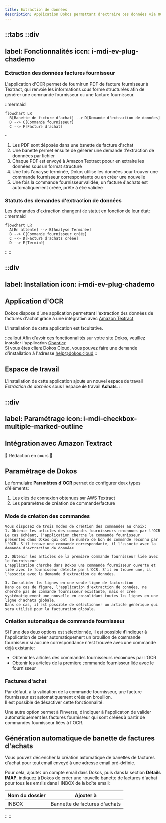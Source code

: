 ```yaml
---
title: Extraction de données
description: Application Dokos permettant d'extraire des données via OCR
---
```



::tabs
  ::div
  ---
  label: Fonctionnalités
  icon: i-mdi-ev-plug-chademo
  ---
  ### Extraction des données factures fournisseur

  L'application d'OCR permet de fournir un PDF de facture fournisseur à Textract, qui renvoie les informations sous forme structurées afin de générer une commande fournisseur ou une facture fournisseur.

  ::mermaid
  ```
  flowchart LR
    B[Banette de facture d'achat] --> D[Demande d'extraction de données]
    D --> C[Commande fournisseur]
    C --> F[Facture d'achat]
  ```
  ::

  1. Les PDF sont déposés dans une banette de facture d'achat
  2. Une banette permet ensuite de générer une demande d'extraction de donnnées par fichier
  3. Chaque PDF est envoyé à Amazon Textract poour en extraire les données sous un format structuré
  4. Une fois l'analyse terminée, Dokos utilise les données pour trouver une commande fournisseur correspondante ou en créer une nouvelle
  5. Une fois la commande fournisseur validée, un facture d'achats est automatiquement créée, prête à être validée

  ### Statuts des demandes d'extraction de données

  Les demandes d'extraction changent de statut en fonction de leur état:
  ::mermaid
  ```
  flowchart LR
    A[En attente] --> B[Analyse Terminée]
    B --> C[Commande fournisseur créée]
    C --> D[Facture d'achats créée]
    D --> E[Terminé]
  ```
  ::
  ::

  ::div
  ---
  label: Installation
  icon: i-mdi-ev-plug-chademo
  ---
  ## Application d'OCR

  Dokos dispose d'une application permettant l'extraction des données de factures d'achat grâce à une intégration avec [Amazon Textract](https://aws.amazon.com/fr/textract/)

  L'installation de cette application est facultative.


  ::callout
  Afin d'avoir ces fonctionnalités sur votre site Dokos, veuillez installer l'application <a href="https://gitlab.com/dokos/construction" target="_blank">Chantier</a>  
  Si vous êtes client Dokos Cloud, vous pouvez faire une demande d'installation à l'adresse <a mailto="help@dokos.cloud">help@dokos.cloud</a>
  ::

  ## Espace de travail

  L'installation de cette application ajoute un nouvel espace de travail *Extraction de données* sous l'espace de travail **Achats**.
  ::

  ::div
  ---
  label: Paramétrage
  icon: i-mdi-checkbox-multiple-marked-outline
  ---
  ## Intégration avec Amazon Textract

  :construction: Rédaction en cours :construction:

  ## Paramétrage de Dokos
  Le formulaire **Paramètres d'OCR** permet de configurer deux types d'éléments:
  1. Les clés de connexion obtenues sur AWS Textract
  2. Les paramètres de création de commande/facture


  ### Mode de création des commandes

    Vous disposez de trois modes de création des commandes au choix:
    1. Obtenir les articles des commandes fournisseurs reconnues par l'OCR
    Le cas échéant, l'application cherche la commande fournisseur présentes dans Dokos qui ont le numéro de bon de commande reconnu par l'OCR. S'il trouve une commande correspondante, il l'associe avec la demande d'extraction de données.  

    2. Obtenir les articles de la première commande fournisseur liée avec le fournisseur
    L'application cherche dans Dokos une commande fournisseur ouverte et liée avec le fournisseur détecté par l'OCR. S'il en trouve une, il l'associe avec la demande d'extraction de données.  

    3. Consolider les lignes en une seule ligne de facturation
    Dans ce cas de figure, l'application d'extraction de données, ne cherche pas de commande fournisseur existante, mais en crée systématiquement une nouvelle en consolidant toutes les lignes en une ligne d'achats globale.  
    Dans ce cas, il est possible de sélectionner un article générique qui sera utilisé pour la facturation globale.  


  ### Création automatique de commande fournisseur

  Si l'une des deux options est sélectionnée, il est possible d'indiquer à l'application de créer automatiquement un brouillon de commande fournisseur si aucune correspondance n'est trouvée avec une commande déjà existante:
  - Obtenir les articles des commandes fournisseurs reconnues par l'OCR
  - Obtenir les articles de la première commande fournisseur liée avec le fournisseur

  ### Factures d'achat

  Par défaut, à la validation de la commande fournisseur, une facture fournisseur est automatiquement créée en brouillon.  
  Il est possible de désactiver cette fonctionnalité.  

  Une autre option permet à l'inverse, d'indiquer à l'application de valider automatiquement les factures fournisseur qui sont créées à partir de commandes fournisseur liées à l'OCR.  

  ## Génération automatique de banette de factures d'achats

  Vous pouvez déclencher la création automatique de banettes de factures d'achat pour tout email envoyé à une adresse email pré-définie.  

  Pour cela, ajoutez un compte email dans Dokos, puis dans la section **Détails IMAP**, indiquez à Dokos de créer une nouvelle banette de factures d'achat pour tous les emails dans l'INBOX de la boîte email:

  |Nom du dossier|Ajouter à|
  |---|---|
  |INBOX|Bannette de factures d'achats|
  ::
::